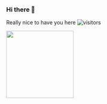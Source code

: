 ### Hi there 👋

Really nice to have you here ![visitors](https://visitor-badge.glitch.me/badge?page_id=${uokoroafor}.${uokoroafor})
<!--
**Uokoroafor/Uokoroafor** is a ✨ _special_ ✨ repository because its `README.md` (this file) appears on your GitHub profile.

Here are some ideas to get you started:

- 🔭 I’m currently working on ...
- 🌱 I’m currently learning ...
- 👯 I’m looking to collaborate on ...
- 🤔 I’m looking for help with ...
- 💬 Ask me about ...
- 📫 How to reach me: ...
- 😄 Pronouns: ...
- ⚡ Fun fact: ...
-->

<img height="180em" src="https://github-readme-stats.vercel.app/api?username=uokoroafor&show_icons=true&hide_border=true&&count_private=true&include_all_commits=true" />
